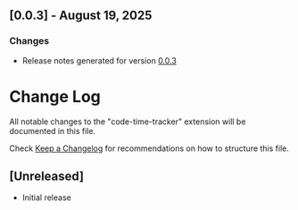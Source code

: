 ## [0.0.3] - August 19, 2025

### Changes
- Release notes generated for version [0.0.3](./.release-notes/0.0.3/release.md)

# Change Log

All notable changes to the "code-time-tracker" extension will be documented in this file.

Check [Keep a Changelog](http://keepachangelog.com/) for recommendations on how to structure this file.

## [Unreleased]

- Initial release